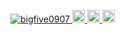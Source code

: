 <p align="left">
  <a href="https://github.com/bigfive0907/bigfive0907/">
    <img src="https://komarev.com/ghpvc/?username=bigfive0907" alt="bigfive0907" />
  </a>

  <a href="https://github.com/bigfive0907">
    <img height="20" src="https://img.shields.io/github/followers/bigfive0907?label=follow&logo=github&style=flat" />
  </a>
  
  
  <a href="http://qiita.com/bigfive0907">
    <img height="20" src="https://qiita-badge.apiapi.app/s/bigfive0907/posts.svg" />
  </a>
  <//qiita.com/bigfive0907">
    <img height="20" src="https://qiita-badge.apiapi.app/s/bigfive0907/contributions.svg" />
  </a>
</p>
